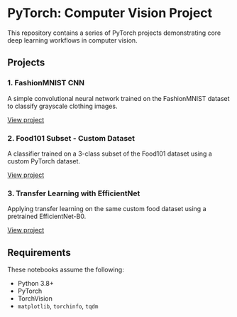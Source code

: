 # PyTorch: Computer Vision Project

This repository contains a series of PyTorch projects demonstrating core deep learning workflows in computer vision.

## Projects

### 1. FashionMNIST CNN
A simple convolutional neural network trained on the FashionMNIST dataset to classify grayscale clothing images.

[View project](./fashionMNIST/)

### 2. Food101 Subset - Custom Dataset
A classifier trained on a 3-class subset of the Food101 dataset using a custom PyTorch dataset.

[View project](./food101_custom/)

### 3. Transfer Learning with EfficientNet
Applying transfer learning on the same custom food dataset using a pretrained EfficientNet-B0.

[View project](./food101_transfer/)

## Requirements

These notebooks assume the following:
- Python 3.8+
- PyTorch
- TorchVision
- `matplotlib`, `torchinfo`, `tqdm`

